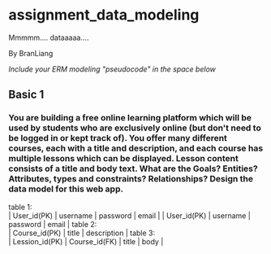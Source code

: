 # assignment_data_modeling
Mmmmm.... dataaaaa....

By BranLiang

*Include your ERM modeling "pseudocode" in the space below*

## Basic 1
### You are building a free online learning platform which will be used by students who are exclusively online (but don't need to be logged in or kept track of). You offer many different courses, each with a title and description, and each course has multiple lessons which can be displayed. Lesson content consists of a title and body text. What are the Goals? Entities? Attributes, types and constraints? Relationships? Design the data model for this web app.
table 1: <br>
| User_id(PK) | username | password | email |
| User_id(PK) | username | password | email |
table 2: <br>
| Course_id(PK) | title | description |
table 3: <br>
| Lession_id(PK) | Course_id(FK) | title | body |
